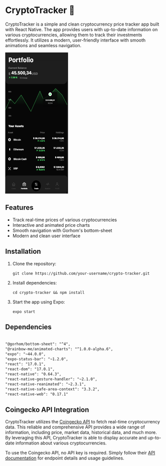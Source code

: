 <h1>CryptoTracker 🚀</h1>
<p>CryptoTracker is a simple and clean cryptocurrency price tracker app built with React Native. The app provides users with up-to-date information on various cryptocurrencies, allowing them to track their investments effortlessly. It utilizes a modern, user-friendly interface with smooth animations and seamless navigation.</p>
<p>
  <img src="https://github.com/BlueRacoon/reactnativecryptoapp/blob/main/Capture.PNG" alt="CryptoTracker Screenshot 1" height="450" width="200">

</p>

<h2>Features</h2>
<ul>
  <li>Track real-time prices of various cryptocurrencies</li>
  <li>Interactive and animated price charts</li>
  <li>Smooth navigation with Gorhom's bottom-sheet</li>
  <li>Modern and clean user interface</li>
</ul>

<h2>Installation</h2>
<ol>
  <li>Clone the repository:</li>
  <pre><code>git clone https://github.com/your-username/crypto-tracker.git</code></pre>
  <li>Install dependencies:</li>
  <pre><code>cd crypto-tracker && npm install</code></pre>
  <li>Start the app using Expo:</li>
  <pre><code>expo start</code></pre>
</ol>

<h2>Dependencies</h2>
<pre><code>
"@gorhom/bottom-sheet": "^4",
"@rainbow-me/animated-charts": "^1.0.0-alpha.6",
"expo": "~44.0.0",
"expo-status-bar": "~1.2.0",
"react": "17.0.1",
"react-dom": "17.0.1",
"react-native": "0.64.3",
"react-native-gesture-handler": "~2.1.0",
"react-native-reanimated": "~2.3.1",
"react-native-safe-area-context": "3.3.2",
"react-native-web": "0.17.1"
</code></pre>

<h2>Coingecko API Integration</h2>
<p>CryptoTracker utilizes the <a href="https://www.coingecko.com/en/api">Coingecko API</a> to fetch real-time cryptocurrency data. This reliable and comprehensive API provides a wide range of information, including price, market data, historical data, and much more. By leveraging this API, CryptoTracker is able to display accurate and up-to-date information about various cryptocurrencies.</p>
<p>To use the Coingecko API, no API key is required. Simply follow their <a href="https://www.coingecko.com/api/documentation">API documentation</a> for endpoint details and usage guidelines.</p>
